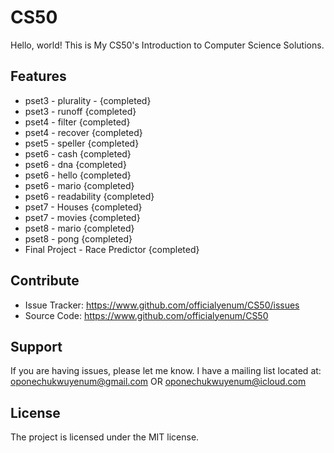 CS50
========

Hello, world! This is My CS50's Introduction to Computer Science Solutions.

Features
--------

- pset3 - plurality - {completed}
- pset3 - runoff {completed}
- pset4 - filter {completed}
- pset4 - recover {completed}
- pset5 - speller {completed}
- pset6 - cash {completed}
- pset6 - dna {completed}
- pset6 - hello {completed}
- pset6 - mario {completed}
- pset6 - readability {completed}
- pset7 - Houses {completed}
- pset7 - movies {completed}
- pset8 - mario {completed}
- pset8 - pong {completed}
- Final Project - Race Predictor {completed}

Contribute
----------

- Issue Tracker: https://www.github.com/officialyenum/CS50/issues
- Source Code: https://www.github.com/officialyenum/CS50

Support
-------

If you are having issues, please let me know.
I have a mailing list located at: oponechukwuyenum@gmail.com OR oponechukwuyenum@icloud.com

License
-------

The project is licensed under the MIT license.